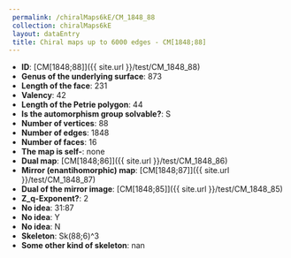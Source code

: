 ```yaml
--- 
 permalink: /chiralMaps6kE/CM_1848_88 
 collection: chiralMaps6kE
 layout: dataEntry
 title: Chiral maps up to 6000 edges - CM[1848;88]
---
```


- **ID**: [CM[1848;88]]({{ site.url }}/test/CM_1848_88)
- **Genus of the underlying surface**: 873
- **Length of the face**: 231
- **Valency**: 42
- **Length of the Petrie polygon**: 44
- **Is the automorphism group solvable?**: S
- **Number of vertices**: 88
- **Number of edges**: 1848
- **Number of faces**: 16
- **The map is self-**: none
- **Dual map**: [CM[1848;86]]({{ site.url }}/test/CM_1848_86)
- **Mirror (enantihomorphic) map**: [CM[1848;87]]({{ site.url }}/test/CM_1848_87)
- **Dual of the mirror image**: [CM[1848;85]]({{ site.url }}/test/CM_1848_85)
- **Z_q-Exponent?**: 2
- **No idea**:  31:87
- **No idea**: Y
- **No idea**: N
- **Skeleton**: Sk(88;6)^3
- **Some other kind of skeleton**: nan
